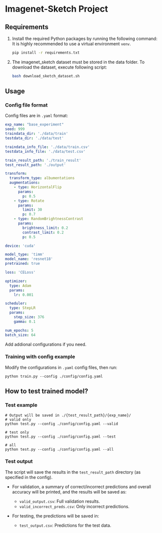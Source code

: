 # Imagenet-Sketch Project

## Requirements
1. Install the required Python packages by running the following command:
  <br/>It is highly recommended to use a virtual environment `venv`.
   ```bash
   pip install -r requirements.txt
   ```
2. The imagenet_sketch dataset must be stored in the data folder. To download the dataset, execute following script:
    ```bash
    bash download_sketch_dataset.sh
    ```
## Usage
### Config file format
Config files are in `.yaml` format:
```yaml
exp_name: "base_experiment"
seed: 999
traindata_dir: './data/train'
testdata_dir: './data/test'

traindata_info_file: './data/train.csv'
testdata_info_file: './data/test.csv'

train_result_path: './train_result'
test_result_path: './output'

transform:
  transform_type: albumentations
  augmentations:
    - type: HorizontalFlip
      params:
        p: 0.5
    - type: Rotate
      params:
        limit: 30
        p: 0.7
    - type: RandomBrightnessContrast
      params:
        brightness_limit: 0.2
        contrast_limit: 0.2
        p: 0.5

device: 'cuda'

model_type: 'timm'
model_name: 'resnet18'
pretrained: true

loss: 'CELoss'

optimizer:
  type: Adam
  params:
    lr: 0.001

scheduler:
  type: StepLR
  params:
    step_size: 376
    gamma: 0.1

num_epochs: 5
batch_size: 64

```

Add addional configurations if you need.

### Training with config example
Modify the configurations in `.yaml` config files, then run:

  ```
  python train.py --config ./config/config.yaml
  ```

## How to test trained model?
### Test example
  ```
  # Output will be saved in ./{test_result_path}/{exp_name}/
  # valid only
  python test.py --config ./config/config.yaml --valid

  # test only
  python test.py --config ./config/config.yaml --test

  # all
  python test.py --config ./config/config.yaml --all
  ```

### Test output
The script will save the results in the `test_result_path` directory (as specified in the config).

- For validation, a summary of correct/incorrect predictions and overall accuracy will be printed, and the results will be saved as:
  - `valid_output.csv`: Full validation results.
  - `valid_incorrect_preds.csv`: Only incorrect predictions.

- For testing, the predictions will be saved in:
  - `test_output.csv`: Predictions for the test data.